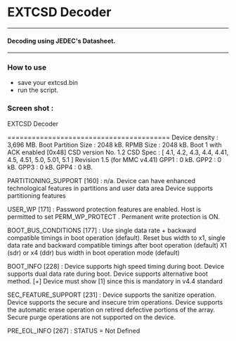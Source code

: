 # EXTCSD Decoder



------------

#### Decoding using JEDEC's Datasheet.

------------



### [](#header-3)How to use


*   save your extcsd.bin
*   run the script.


### [](#header-3) Screen shot :


EXTCSD Decoder

========================================
Device density : 3,696 MB.
Boot Partition Size : 2048 kB.
RPMB Size : 2048 kB.
Boot 1 with ACK enabled [0x48]
CSD version No. 1.2
CSD Spec  : [ 4.1, 4.2, 4.3, 4.4, 4.41, 4.5, 4.51, 5.0, 5.01, 5.1 ]
Revision 1.5 (for MMC v4.41)
GPP1 : 0 kB. GPP2 : 0 kB. GPP3 : 0 kB. GPP4 : 0 kB.

PARTITIONING_SUPPORT [160] :
        n/a.
        Device can have enhanced technological features in partitions and user data area
        Device supports partitioning features

USER_WP [171] :
        Password protection features are enabled.
        Host is permitted to set PERM_WP_PROTECT .
        Permanent write protection is ON.

BOOT_BUS_CONDITIONS [177] :
        Use single data rate + backward compatible timings in boot operation (default).
        Reset bus width to x1, single data rate and backward compatible
         timings after boot operation (default)
        X1 (sdr) or x4 (ddr) bus width in boot operation mode (default)

BOOT_INFO [228] :
        Device supports high speed timing during boot.
        Device supports dual data rate during boot.
        Device supports alternative boot method.
         [+] Device must show [1] since this is mandatory in v4.4 standard

SEC_FEATURE_SUPPORT [231] :
        Device supports the sanitize operation.
        Device supports the secure and insecure trim operations.
        Device supports the automatic erase operation on retired
          defective portions of the array.
        Secure purge operations are not supported on the device.

PRE_EOL_INFO [267] :
        STATUS = Not Defined
